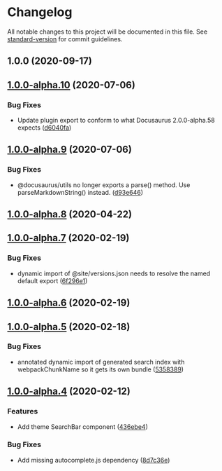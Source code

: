 # Changelog

All notable changes to this project will be documented in this file. See [standard-version](https://github.com/conventional-changelog/standard-version) for commit guidelines.

## 1.0.0 (2020-09-17)

## [1.0.0-alpha.10](https://github.com/daldridge/docusaurus-plugin-lunr/compare/v1.0.0-alpha.9...v1.0.0-alpha.10) (2020-07-06)


### Bug Fixes

* Update plugin export to conform to what Docusaurus 2.0.0-alpha.58 expects ([d6040fa](https://github.com/daldridge/docusaurus-plugin-lunr/commit/d6040fa3c57748473c9d044b6553be648f25a6f6))

## [1.0.0-alpha.9](https://github.com/daldridge/docusaurus-plugin-lunr/compare/v1.0.0-alpha.8...v1.0.0-alpha.9) (2020-07-06)


### Bug Fixes

* @docusaurus/utils no longer exports a parse() method. Use parseMarkdownString() instead. ([d93e646](https://github.com/daldridge/docusaurus-plugin-lunr/commit/d93e646e73101ccd197e0a194ada16bc916aca9b))

## [1.0.0-alpha.8](https://github.com/daldridge/docusaurus-plugin-lunr/compare/v1.0.0-alpha.7...v1.0.0-alpha.8) (2020-04-22)

## [1.0.0-alpha.7](https://github.com/daldridge/docusaurus-plugin-lunr/compare/v1.0.0-alpha.6...v1.0.0-alpha.7) (2020-02-19)


### Bug Fixes

* dynamic import of @site/versions.json needs to resolve the named default export ([6f296e1](https://github.com/daldridge/docusaurus-plugin-lunr/commit/6f296e196cd1a2e2a164c16330163d4a7d905058))

## [1.0.0-alpha.6](https://github.com/daldridge/docusaurus-plugin-lunr/compare/v1.0.0-alpha.5...v1.0.0-alpha.6) (2020-02-19)

## [1.0.0-alpha.5](https://github.com/daldridge/docusaurus-plugin-lunr/compare/v1.0.0-alpha.4...v1.0.0-alpha.5) (2020-02-18)


### Bug Fixes

* annotated dynamic import of generated search index with webpackChunkName so it gets its own bundle ([5358389](https://github.com/daldridge/docusaurus-plugin-lunr/commit/5358389dffbd400c9e5426631dc2d2ea4ca7dee3))

## [1.0.0-alpha.4](https://github.com/daldridge/docusaurus-plugin-lunr/compare/v1.0.0-alpha.2...v1.0.0-alpha.4) (2020-02-12)


### Features

* Add theme SearchBar component ([436ebe4](https://github.com/daldridge/docusaurus-plugin-lunr/commit/436ebe42f073eb57ac80ff6fa30896841c6b4fd6))


### Bug Fixes

* Add missing autocomplete.js dependency ([8d7c36e](https://github.com/daldridge/docusaurus-plugin-lunr/commit/8d7c36e4f2cf71b22eeb5685721fa838100c2614))

